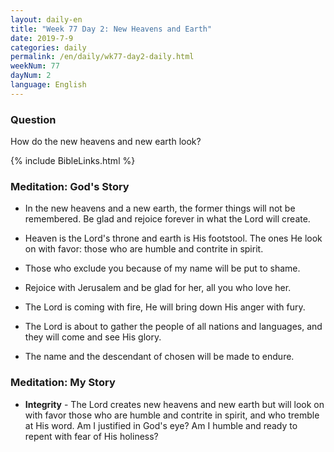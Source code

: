 ```yaml
---
layout: daily-en
title: "Week 77 Day 2: New Heavens and Earth"
date: 2019-7-9 
categories: daily
permalink: /en/daily/wk77-day2-daily.html
weekNum: 77
dayNum: 2
language: English
---
```


### Question     
How do the new heavens and new earth look?

{% include BibleLinks.html %} 

### Meditation: God's Story   
+ In the new heavens and a new earth, the former things will not be remembered. Be glad and rejoice forever in what the Lord will create. 

+ Heaven is the Lord's throne and earth is His footstool. The ones He look on with favor: those who are humble and contrite in spirit. 

+ Those who exclude you because of my name will be put to shame. 

+ Rejoice with Jerusalem and be glad for her, all you who love her. 

+ The Lord is coming with fire, He will bring down His anger with fury. 

+ The Lord is about to gather the people of all nations and languages, and they will come and see His glory. 

+ The name and the descendant of chosen will be made to endure. 

### Meditation: My Story   
+ **Integrity** - The Lord creates new heavens and new earth but will look on with favor those who are humble and contrite in spirit, and who tremble at His word. Am I justified in God's eye? Am I humble and ready to repent with fear of His holiness?
